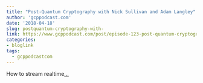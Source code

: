 ```yaml
---
title: "Post-Quantum Cryptography with Nick Sullivan and Adam Langley"
author: 'gcppodcast.com'
date: '2018-04-18'
slug: postquantum-cryptography-with-
link: https://www.gcppodcast.com/post/episode-123-post-quantum-cryptography-with-nick-sullivan-and-adam-langley/
categories:
- bloglink
tags:
  - gcppodcastcom
---
```


How to stream realtime[... <i class="fas fa-external-link-alt"></i>](https://www.gcppodcast.com/post/episode-123-post-quantum-cryptography-with-nick-sullivan-and-adam-langley/)

